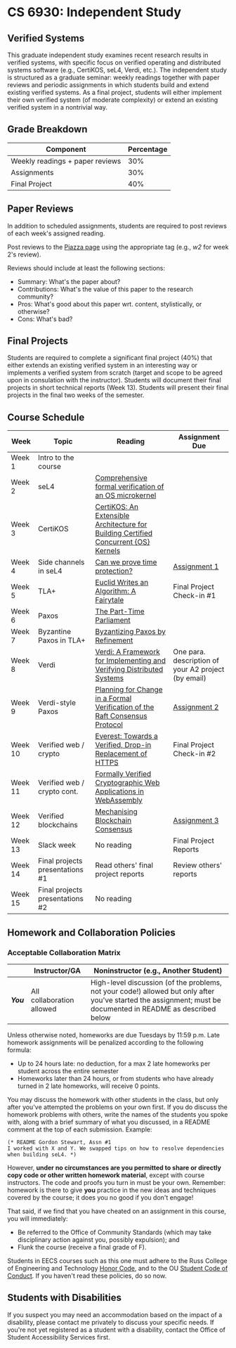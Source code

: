 # CS 6930: Independent Study

## Verified Systems

This graduate independent study examines recent research results in verified systems, with specific focus on verified operating and distributed systems software (e.g., CertiKOS, seL4, Verdi, etc.). The independent study is structured as a graduate seminar: weekly readings together with paper reviews and periodic assignments in which students build and extend existing verified systems. As a final project, students will either implement their own verified system (of moderate complexity) or extend an existing verified system in a nontrivial way. 

## Grade Breakdown

| Component| Percentage |
|----------|------------|
| Weekly readings + paper reviews | 30% |
| Assignments | 30% |
| Final Project | 40% |

## Paper Reviews

In addition to scheduled assignments, students are required to post reviews of each week's assigned reading. 

Post reviews to the [Piazza page](http://piazza.com/ohio/fall2019/cs6930) using the appropriate tag (e.g., *w2* for week 2's review).

Reviews should include at least the following sections: 

* Summary: What's the paper about?
* Contributions: What's the value of this paper to the research community?
* Pros: What's good about this paper wrt. content, stylistically, or otherwise?
* Cons: What's bad?

## Final Projects

Students are required to complete a significant final project (40%) that either extends an existing verified system in an interesting way or implements a verified system from scratch (target and scope to be agreed upon in consulation with the instructor). Students will document their final projects in short technical reports (Week 13). Students will present their final projects in the final two weeks of the semester.  

## Course Schedule 

| Week | Topic | Reading | Assignment Due |
|------|-------|---------|----------------|
| Week 1 | Intro to the course | | |
| Week 2 | seL4 | [Comprehensive formal verification of an OS microkernel](http://ts.data61.csiro.au/publications/nicta_full_text/7371.pdf) | |
| Week 3 | CertiKOS | [CertiKOS: An Extensible Architecture for Building Certified Concurrent {OS} Kernels](https://www.usenix.org/system/files/conference/osdi16/osdi16-gu.pdf) | |
| Week 4 | Side channels in seL4 | [Can we prove time protection?](http://ts.data61.csiro.au/publications/csiro_full_text//Heiser_KM_19.pdf) | [Assignment 1](https://github.com/OUPL/VerifiedSystems/blob/master/Assignment1.md) |
| Week 5 | TLA+ | [Euclid Writes an Algorithm: A Fairytale](http://lamport.azurewebsites.net/pubs/euclid.pdf) | Final Project Check-in #1 |
| Week 6 | Paxos | [The Part-Time Parliament](http://lamport.azurewebsites.net/pubs/lamport-paxos.pdf) | |
| Week 7 | Byzantine Paxos in TLA+ | [Byzantizing Paxos by Refinement](http://lamport.azurewebsites.net/pubs/web-byzpaxos.pdf) | |
| Week 8 | Verdi | [Verdi: A Framework for Implementing and Verifying Distributed Systems](https://verdi.uwplse.org/verdi.pdf) | One para. description of your A2 project (by email) |
| Week 9 | Verdi-style Paxos | [Planning for Change in a Formal Verification of the Raft Consensus Protocol](https://verdi.uwplse.org/raft-proof.pdf) | [Assignment 2](https://github.com/OUPL/VerifiedSystems/blob/master/Assignment2.md) |
| Week 10 | Verified web / crypto | [Everest: Towards a Verified, Drop-in Replacement of HTTPS](http://drops.dagstuhl.de/opus/volltexte/2017/7119/pdf/LIPIcs-SNAPL-2017-1.pdf) | Final Project Check-in #2 |
| Week 11 | Verified web / crypto cont. | [Formally Verified Cryptographic Web Applications in WebAssembly](https://eprint.iacr.org/2019/542.pdf) | |
| Week 12 | Verified blockchains | [Mechanising Blockchain Consensus](http://discovery.ucl.ac.uk/10038868/1/toychain-accepted.pdf) | [Assignment 3](https://github.com/OUPL/VerifiedSystems/blob/master/Assignment3.md) |
| Week 13 | Slack week | No reading | Final Project Reports |
| Week 14 | Final projects presentations #1 | Read others' final project reports | Review others' reports |
| Week 15 | Final projects presentations #2 | No reading | |

## Homework and Collaboration Policies

### Acceptable Collaboration Matrix

|            | Instructor/GA	| Noninstructor (e.g., Another Student) | 
|------------|----------------|---------------------------------------|
| ***You***  | All collaboration allowed | High-level discussion (of the problems, not your code!) allowed but only after you've started the assignment; must be documented in README as described below |

Unless otherwise noted, homeworks are due Tuesdays by 11:59 p.m. Late homework assignments will be penalized according to the following formula:

* Up to 24 hours late: no deduction, for a max 2 late homeworks per student across the entire semester
* Homeworks later than 24 hours, or from students who have already turned in 2 late homeworks, will receive 0 points.

You may discuss the homework with other students in the class, but only after you've attempted the problems on your own first. If you do discuss the homework problems with others, write the names of the students you spoke with, along with a brief summary of what you discussed, in a README comment at the top of each submission. Example:

```
(* README Gordon Stewart, Assn #1 
I worked with X and Y. We swapped tips on how to resolve dependencies when building seL4. *)
```

However, **under no circumstances are you permitted to share or directly copy code or other written homework material**, except with course instructors. The code and proofs you turn in must be your own. Remember: homework is there to give **you** practice in the new ideas and techniques covered by the course; it does you no good if you don't engage!

That said, if we find that you have cheated on an assignment in this course, you will immediately:

* Be referred to the Office of Community Standards (which may take disciplinary action against you, possibly expulsion); and
* Flunk the course (receive a final grade of F).

Students in EECS courses such as this one must adhere to the Russ College of Engineering and Technology [Honor Code](https://www.ohio.edu/engineering/academics/academic-integrity.cfm##code), and to the OU [Student Code of Conduct](http://www.ohio.edu/communitystandards/academic/students.cfm). If you haven't read these policies, do so now.

## Students with Disabilities

If you suspect you may need an accommodation based on the impact of a disability, please contact me privately to discuss your specific needs. If you're not yet registered as a student with a disability, contact the Office of Student Accessibility Services first.
